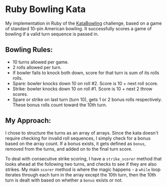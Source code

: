 # Ruby Bowling Kata

My implementation in Ruby of the [KataBowling](http://codingdojo.org/cgi-bin/wiki.pl?KataBowling) challenge, based on a game of standard 10-pin American bowling. It successfully scores a game of bowling if a valid turn sequence is passed in.

## Bowling Rules:

* 10 turns allowed per game.
* 2 rolls allowed per turn.
* If bowler fails to knock both down, score for that turn is sum of its rolls rolls.
* Spare: bowler knocks down 10 on roll #2. Score is 10 + next roll score.
* Strike: bowler knocks down 10 on roll #1. Score is 10 + next 2 throw scores.
* Spare or strike on last turn (turn 10), gets 1 or 2 bonus rolls respectively. These bonus rolls count toward the 10th turn.

## My Approach:

I chose to structure the turns as an array of arrays. Since the kata doesn't require checking for invalid roll sequences, I simply check for a bonus based on the array count. If a bonus exists, it gets defined as `bonus`, removed from the turns, and added on to the final turn score.

To deal with consecutive strike scoring, I have a `strike_scorer` method that looks ahead at the following two turns, and checks to see if they are also strikes. My main `scorer` method is where the magic happens - a `while` loop iterates through each turn in the array except the 10th turn, then the 10th turn is dealt with based on whether a `bonus` exists or not.